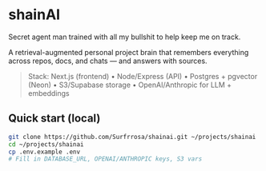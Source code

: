 # shainAI

Secret agent man trained with all my bullshit to help keep me on track.

A retrieval-augmented personal project brain that remembers everything across repos, docs, and chats — and answers with sources.

> Stack: Next.js (frontend) • Node/Express (API) • Postgres + pgvector (Neon) • S3/Supabase storage • OpenAI/Anthropic for LLM + embeddings

## Quick start (local)

```bash
git clone https://github.com/Surfrrosa/shainai.git ~/projects/shainai
cd ~/projects/shainai
cp .env.example .env
# Fill in DATABASE_URL, OPENAI/ANTHROPIC keys, S3 vars
```
